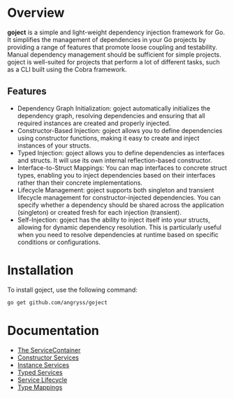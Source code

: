 # Overview
**goject** is a simple and light-weight dependency injection framework for Go. It simplifies the management of dependencies in your Go projects by providing a range of features that promote loose coupling and testability. Manual dependency management should be sufficient for simple projects. goject is well-suited for projects that perform a lot of different tasks, such as a CLI built using the Cobra framework.

## Features

- Dependency Graph Initialization: goject automatically initializes the dependency graph, resolving dependencies and ensuring that all required instances are created and properly injected.
- Constructor-Based Injection: goject allows you to define dependencies using constructor functions, making it easy to create and inject instances of your structs.
- Typed Injection: goject allows you to define dependencies as interfaces and structs. It will use its own internal reflection-based constructor.
- Interface-to-Struct Mappings: You can map interfaces to concrete struct types, enabling you to inject dependencies based on their interfaces rather than their concrete implementations.
- Lifecycle Management: goject supports both singleton and transient lifecycle management for constructor-injected dependencies. You can specify whether a dependency should be shared across the application (singleton) or created fresh for each injection (transient).
- Self-Injection: goject has the ability to inject itself into your structs, allowing for dynamic dependency resolution. This is particularly useful when you need to resolve dependencies at runtime based on specific conditions or configurations.

# Installation
To install goject, use the following command:
```bash
go get github.com/angryss/goject
```

# Documentation
- [The ServiceContainer](doc/001_serviceContainer.md)
- [Constructor Services](doc/002_constructorServices.md)
- [Instance Services](doc/003_instanceServices.md)
- [Typed Services](doc/004_typedServices.md)
- [Service Lifecycle](doc/005_serviceLifecycle.md)
- [Type Mappings](doc/006_typeMappings.md)
